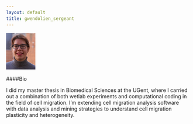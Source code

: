 ```yaml
---
layout: default
title: gwendolien_sergeant
---
```

<img src="./figs/gwendolien.jpg" width="80">

####Bio

I did my master thesis in Biomedical Sciences at the UGent, where I carried out a combination of both wetlab experiments and computational coding in the field of cell migration. I’m extending cell migration analysis software with data analysis and mining strategies to understand cell migration plasticity and heterogeneity.
